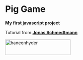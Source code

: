 # Pig Game

<p><b>My first javascript project</b></p>

Tutorial from <a href="https://www.udemy.com/course/the-complete-javascript-course"><b>Jonas Schmedtmann</b></a>

<p><a href="https://www.buymeacoffee.com/haneenhyder"> <img align="left" src="https://cdn.buymeacoffee.com/buttons/v2/default-yellow.png" height="50" width="210" alt="haneenhyder" /></a></p><br><br

